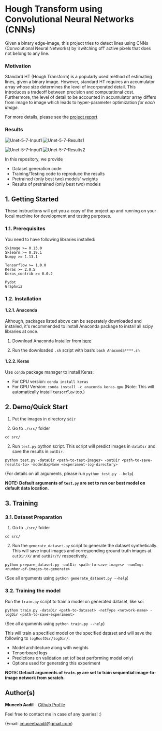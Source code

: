# Hough Transform using Convolutional Neural Networks (CNNs)

Given a binary edge-image, this project tries to detect lines using CNNs (Convolutional Neural Networks) by ’switching off’ active pixels that does not belong to any line.

### Motivation
Standard HT (Hough Transform) is a popularly used method of estimating lines, given a binary image. However, standard HT requires an accumulator array whose size determines the level of incorporated detail. This introduces a tradeoff between precision and computational cost. Furthermore, the level of detail to be accounted in accumulator array differs from image to image which leads to hyper-parameter optimization _for each image_.

For more details, please see the [project report](./docs/report.pdf).

### Results
![Unet-5-7-Input1](./data/test/noNoise/X/1.png) ![Unet-5-7-Results1](./results/30-12-2017__08-00-14/1.png)


![Unet-5-7-Input1](./data/test/noNoise/X/8.png) ![Unet-5-7-Results2](./results/30-12-2017__08-00-14/8.png)

In this repository, we provide
* Dataset generation code
* Training/Testing code to reproduce the results
* Pretrained (only best two) models' weights
* Results of pretrained (only best two) models 

## 1. Getting Started

These instructions will get you a copy of the project up and running on your local machine for development and testing purposes.

### 1.1. Prerequisites

You need to have following libraries installed:
```
Skimage >= 0.13.0
Sklearn >= 0.19.1
Numpy >= 1.13.1

Tensorflow >= 1.0.0
Keras >= 2.0.5 
Keras_contrib >= 0.0.2

Pydot
Graphviz
```

### 1.2. Installation

#### 1.2.1. Anaconda

Although, packages listed above can be seperately downloaded and installed, it's recommended to install Anaconda package to install all scipy libraries at once.

1. Download Anaconda Installer from [here](https://www.anaconda.com/download/)

2. Run the downloaded ```.sh``` script with bash: 
```bash Anaconda****.sh```

#### 1.2.2. Keras 
Use ```conda``` package manager to install Keras:
  * For CPU version: ```conda install keras```
  * For GPU Version: ```conda install -c anaconda keras-gpu``` 
(Note: This will automatically install ```tensorflow``` too.)

## 2. Demo/Quick Start
1. Put the images in directory ```$dir```

1. Go to ```./src/``` folder
```
cd src/
```

2. Run ```test.py``` python script. This script will predict images in ```dataDir``` and save the results in ```outDir```.
```
python test.py -dataDir <path-to-test-images> -outDir <path-to-save-results-to> -modelExpName <experiment-log-directory>
``` 
(For details on all arguments, please run ```python test.py --help```) 

**NOTE: Default arguments of ```test.py``` are set to run our best model on default data location.**

## 3. Training

### 3.1. Dataset Preparation

1. Go to ```./src/``` folder
```
cd src/
```

2. Run the ```generate_dataset.py``` script to generate the dataset synthetically. This will save input images and corresponding ground truth images at ```outDir/X/``` and ```outDir/Y/``` respectively.
```
python prepare_dataset.py -outDir <path-to-save-images> -numImgs <number-of-images-to-generate>
``` 
(See all arguments using ```python generate_dataset.py --help```)

### 3.2. Training the model

Run the ```train.py``` script to train a model on generated dataset, like so: 
```
python train.py -dataDir <path-to-dataset> -netType <network-name> -logDir <path-to-save-experiment>
``` 
(See all arguments using ```python train.py --help```)

This will train a specified model on the specified dataset and will save the following to ```logRootDir/logDir/```: 
  * Model architecture along with weights
  * Tensorboard logs
  * Predictions on validation set (of best performing model only)
  * Options used for generating this experiment

**NOTE: Default arguments of ```train.py``` are set to train sequential image-to-image network from scratch.**

## Author(s)

**Muneeb Aadil** - [Github Profile](https://github.com/muneebaadil)

Feel free to contact me in case of any queries! :) 

(Email: imuneebaadil@gmail.com)